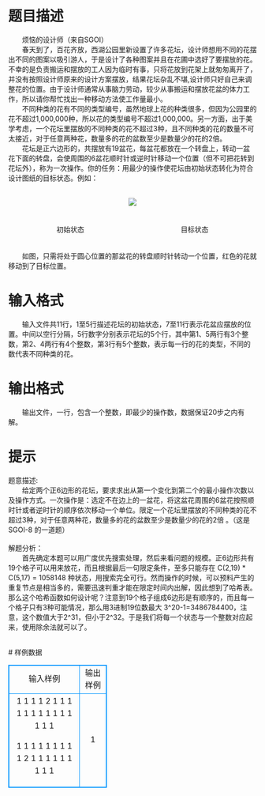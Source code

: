 # 

 
 # 题目描述 
<p>
　　烦恼的设计师（来自SGOI）<br>　　春天到了，百花齐放，西湖公园里新设置了许多花坛，设计师想用不同的花摆出不同的图案以吸引游人，于是设计了各种图案并且在花圃中选好了要摆放的花。不幸的是负责搬运和摆放的工人因为临时有事，只将花放到花架上就匆匆离开了，并没有按照设计师原来的设计方案摆放，结果花坛杂乱不堪,设计师只好自己来调整花的位置。由于设计师通常从事脑力劳动，较少从事搬运和摆放花盆的体力工作，所以请你帮忙找出一种移动方法使工作量最小。<br>　　不同种类的花有不同的类型编号，虽然地球上花的种类很多，但因为公园里的花不超过1,000,000种，所以花的类型编号不超过1,000,000。另一方面，出于美学考虑，一个花坛里摆放的不同种类的花不超过3种，且不同种类的花的数量不可太接近，对于任意两种花，数量多的花的盆数至少是数量少的花的2倍。<br>　　花坛是正六边形的，共摆放有19盆花，每盆花都放在一个转盘上，转动一盆花下面的转盘，会使周围的6盆花顺时针或逆时针移动一个位置（但不可把花转到花坛外），称为一次操作。你的任务：用最少的操作使花坛由初始状态转化为符合设计图纸的目标状态。例如： <br><br><center><img src="/source/joyoi/tyvj-3188/img/aHR0cDovL3d3dy5qb3lvaS5jbi9wcm9ibGVtL3R5dmotMzE4OC9wcm9ibGVtc19pbWFnZXMvMTU0Mi8xLmJtcA==.bmp"></img></center>　　 <br><br><center>初始状态　　　　　　　　　　　　　　目标状态</center><br><br>　　如图，只需将处于圆心位置的那盆花的转盘顺时针转动一个位置，红色的花就移动到了目标位置。<br></p> 

 
 # 输入格式 
<p>
　　输入文件共11行，1至5行描述花坛的初始状态，7至11行表示花盆应摆放的位置。中间以空行分隔，5行数字分别表示花坛的5个行，其中第1、5两行有3个整数，第2、4两行有4个整数，第3行有5个整数，表示每一行的花的类型，不同的数代表不同种类的花。<br></p> 

 
 # 输出格式 
<p>
　　输出文件，一行，包含一个整数，即最少的操作数，数据保证20步之内有解。<br></p> 

 
 # 提示 
<p>
题意描述: <br>　　给定两个正6边形的花坛，要求求出从第一个变化到第二个的最小操作次数以及操作方式。一次操作是：选定不在边上的一盆花，将这盆花周围的6盆花按照顺时针或者逆时针的顺序依次移动一个单位。限定一个花坛里摆放的不同种类的花不超过3种，对于任意两种花，数量多的花的盆数至少是数量少的花的2倍 。（这是 SGOI-8 的一道题）<br><br>解题分析：<br>　　首先确定本题可以用广度优先搜索处理，然后来看问题的规模。正6边形共有19个格子可以用来放花，而且根据最后一句限定条件，至多只能存在 C(2,19) * C(5,17) = 1058148 种状态，用搜索完全可行。然而操作的时候，可以预料产生的重复节点是相当多的，需要迅速判重才能在限定时间内出解，因此想到了哈希表。那么这个哈希函数如何设计呢？注意到19个格子组成6边形是有顺序的，而且每一个格子只有3种可能情况，那么用3进制19位数最大 3^20-1=3486784400，注意，这个数值大于2^31，但小于2^32。于是我们将每一个状态与一个整数对应起来，使用除余法就可以了。<br><br></p> 
# 样例数据
<style>
        table,table tr th, table tr td { border:1px solid #0094ff; }
        table { width: 200px; min-height: 25px; line-height: 25px; text-align: center; border-collapse: collapse;}   
    </style>
<table>
	<tr>
		<td>输入样例</td>
		<td>输出样例</td>
	</tr>
<tr><td>1 1 1
1 2 1 1
1 1 1 1 1
1 1 1 1
1 1 1

1 1 1
1 1 1 1
1 1 2 1 1
1 1 1 1
1 1 1
</td><td>1</td></tr></table>
